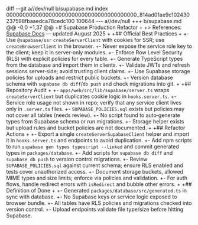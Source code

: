 diff --git a//dev/null b/supabase.md
index 0000000000000000000000000000000000000000..814ad01ae9c102430237598fbaaedca78cedc100 100644
--- a//dev/null
+++ b/supabase.md
@@ -0,0 +1,37 @@
+# Supabase Production Refactor
+
+> References: [Supabase Docs](https://supabase.com/docs) — updated August 2025
+
+## Official Best Practices
+
+- Use `@supabase/ssr` `createServerClient` with cookies for SSR; use `createBrowserClient` in the browser.
+- Never expose the service role key to the client; keep it in server‑only modules.
+- Enforce Row Level Security (RLS) with explicit policies for every table.
+- Generate TypeScript types from the database and import them in clients.
+- Validate JWTs and refresh sessions server‑side; avoid trusting client claims.
+- Use Supabase storage policies for uploads and restrict public buckets.
+- Version database schema with `supabase db diff`/`db push` and check migrations into git.
+
+## Repository Audit
+
+- `apps/web/src/lib/supabase/server.ts` wraps `createServerClient` but duplicates cookie logic in `hooks.server.ts`.
+- Service role usage not shown in repo; verify that any service client lives only in `.server.ts` files.
+- `SUPABASE_POLICIES.sql` exists but policies may not cover all tables (needs review).
+- No script found to auto‑generate types from Supabase schema or run migrations.
+- Storage helper exists but upload rules and bucket policies are not documented.
+
+## Refactor Actions
+
+- Export a single `createServerSupabaseClient` helper and import it in `hooks.server.ts` and endpoints to avoid duplication.
+- Add npm scripts to run `supabase gen types typescript --linked` and commit generated types in `packages/database`.
+- Add scripts for `supabase db diff` and `supabase db push` to version control migrations.
+- Review `SUPABASE_POLICIES.sql` against current schema; ensure RLS enabled and tests cover unauthorized access.
+- Document storage buckets, allowed MIME types and size limits; enforce via policies and validation.
+- For auth flows, handle redirect errors with `isRedirect` and bubble other errors.
+
+## Definition of Done
+
+- Generated `packages/database/src/generated.ts` in sync with database.
+- No Supabase keys or service logic exposed to browser bundle.
+- All tables have RLS policies and migrations checked into version control.
+- Upload endpoints validate file type/size before hitting Supabase.

